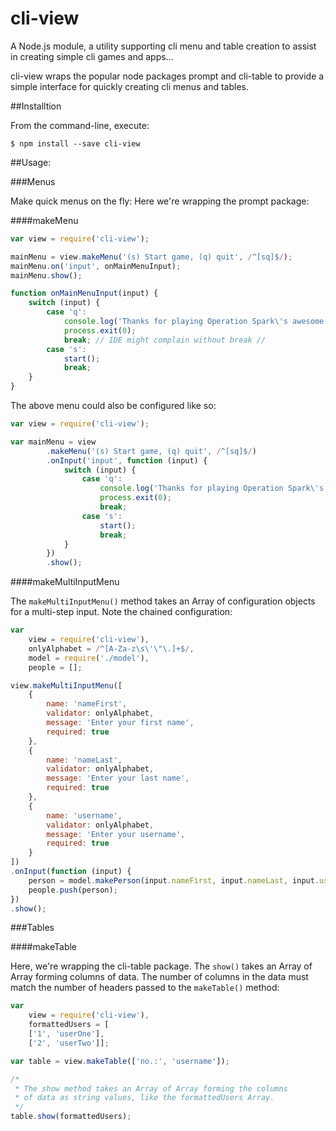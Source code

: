 # cli-view
A Node.js module, a utility supporting cli menu and table creation to assist in creating simple cli games and apps...

cli-view wraps the popular node packages prompt and cli-table to provide a simple interface for quickly creating cli menus and tables.

##Installtion

From the command-line, execute:

    $ npm install --save cli-view

##Usage:

###Menus

Make quick menus on the fly: Here we're wrapping the prompt package:

####makeMenu

````javascript
var view = require('cli-view');

mainMenu = view.makeMenu('(s) Start game, (q) quit', /^[sq]$/);
mainMenu.on('input', onMainMenuInput);
mainMenu.show();

function onMainMenuInput(input) {
    switch (input) {
        case 'q':
            console.log('Thanks for playing Operation Spark\'s awesome game! Bye bye!');
            process.exit(0);
            break; // IDE might complain without break //
        case 's':
            start();
            break;
    }
}
````

The above menu could also be configured like so:

````javascript
var view = require('cli-view');

var mainMenu = view
        .makeMenu('(s) Start game, (q) quit', /^[sq]$/)
        .onInput('input', function (input) {
            switch (input) {
                case 'q':
                    console.log('Thanks for playing Operation Spark\'s awesome game! Bye bye!');
                    process.exit(0);
                    break;
                case 's':
                    start();
                    break;
            }
        })
        .show();
````

####makeMultiInputMenu

The `makeMultiInputMenu()` method takes an Array of configuration objects for a multi-step input.  Note the chained configuration:

````javascript
var 
    view = require('cli-view'),
    onlyAlphabet = /^[A-Za-z\s\'\"\.]+$/,
    model = require('./model'),
    people = [];

view.makeMultiInputMenu([
    {
        name: 'nameFirst', 
        validator: onlyAlphabet,
        message: 'Enter your first name',
        required: true
    },
    {
        name: 'nameLast', 
        validator: onlyAlphabet,
        message: 'Enter your last name',
        required: true
    },
    {
        name: 'username', 
        validator: onlyAlphabet,
        message: 'Enter your username',
        required: true
    }
])
.onInput(function (input) {
    person = model.makePerson(input.nameFirst, input.nameLast, input.username);
    people.push(person);
})
.show();
````

###Tables

####makeTable

Here, we're wrapping the cli-table package.  The `show()` takes an Array of Array forming columns of data.  The number of columns in the data must match the number of headers passed to the `makeTable()` method:

````javascript
var
    view = require('cli-view'),
    formattedUsers = [
    ['1', 'userOne'],
    ['2', 'userTwo']];

var table = view.makeTable(['no.:', 'username']);

/*
 * The show method takes an Array of Array forming the columns 
 * of data as string values, like the formattedUsers Array.
 */
table.show(formattedUsers);
````
